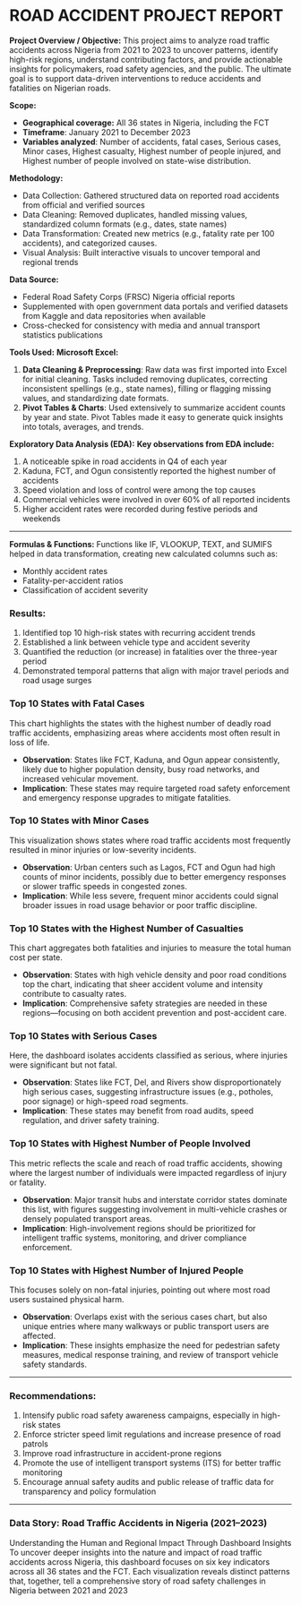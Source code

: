 # ROAD ACCIDENT PROJECT REPORT

**Project Overview / Objective:**
This project aims to analyze road traffic accidents across Nigeria from 2021 to 2023 to uncover patterns, identify high-risk regions, understand contributing factors, and provide actionable insights for policymakers, road safety agencies, and the public. The ultimate goal is to support data-driven interventions to reduce accidents and fatalities on Nigerian roads.

**Scope:**
* **Geographical coverage:** All 36 states in Nigeria, including the FCT
* **Timeframe**: January 2021 to December 2023
* **Variables analyzed**: Number of accidents, fatal cases, Serious cases, Minor cases, Highest casualty, Highest number of people injured, and Highest number of people involved on state-wise distribution.

**Methodology:**
* Data Collection: Gathered structured data on reported road accidents from official and verified sources
* Data Cleaning: Removed duplicates, handled missing values, standardized column formats (e.g., dates, state names)
* Data Transformation: Created new metrics (e.g., fatality rate per 100 accidents), and categorized causes.
* Visual Analysis: Built interactive visuals to uncover temporal and regional trends

**Data Source:**
* Federal Road Safety Corps (FRSC) Nigeria official reports
* Supplemented with open government data portals and verified datasets from Kaggle and data repositories when available
* Cross-checked for consistency with media and annual transport statistics publications

**Tools Used:**
**Microsoft Excel:**
1. **Data Cleaning & Preprocessing**:
  Raw data was first imported into Excel for initial cleaning. Tasks included removing duplicates, correcting inconsistent spellings (e.g., state names), filling or flagging missing values, and standardizing date formats.
2. **Pivot Tables & Charts**:
  Used extensively to summarize accident counts by year and state. Pivot Tables made it easy to generate quick insights into totals, averages, and trends.

**Exploratory Data Analysis (EDA):**
**Key observations from EDA include:**
1. A noticeable spike in road accidents in Q4 of each year
2. Kaduna, FCT, and Ogun consistently reported the highest number of accidents
3. Speed violation and loss of control were among the top causes
4. Commercial vehicles were involved in over 60% of all reported incidents
5. Higher accident rates were recorded during festive periods and weekends

---

 __Formulas & Functions:__
Functions like IF, VLOOKUP, TEXT, and SUMIFS helped in data transformation, creating new calculated columns such as:
* Monthly accident rates
* Fatality-per-accident ratios
* Classification of accident severity

### **Results**:
1. Identified top 10 high-risk states with recurring accident trends
2. Established a link between vehicle type and accident severity
3. Quantified the reduction (or increase) in fatalities over the three-year period
4. Demonstrated temporal patterns that align with major travel periods and road usage surges

### **Top 10 States with Fatal Cases**
This chart highlights the states with the highest number of deadly road traffic accidents, emphasizing areas where accidents most often result in loss of life.
* **Observation**: States like FCT, Kaduna, and Ogun appear consistently, likely due to higher population density, busy road networks, and increased vehicular movement.
* **Implication**: These states may require targeted road safety enforcement and emergency response upgrades to mitigate fatalities.

### **Top 10 States with Minor Cases**
This visualization shows states where road traffic accidents most frequently resulted in minor injuries or low-severity incidents.
* **Observation**: Urban centers such as Lagos, FCT and Ogun had high counts of minor incidents, possibly due to better emergency responses or slower traffic speeds in congested zones.
* **Implication**: While less severe, frequent minor accidents could signal broader issues in road usage behavior or poor traffic discipline.

### **Top 10 States with the Highest Number of Casualties**
This chart aggregates both fatalities and injuries to measure the total human cost per state.
* **Observation**: States with high vehicle density and poor road conditions top the chart, indicating that sheer accident volume and intensity contribute to casualty rates.
* **Implication**: Comprehensive safety strategies are needed in these regions—focusing on both accident prevention and post-accident care.

### **Top 10 States with Serious Cases**
Here, the dashboard isolates accidents classified as serious, where injuries were significant but not fatal.
* **Observation**: States like FCT, Del, and Rivers show disproportionately high serious cases, suggesting infrastructure issues (e.g., potholes, poor signage) or high-speed road segments.
* **Implication**: These states may benefit from road audits, speed regulation, and driver safety training.

### **Top 10 States with Highest Number of People Involved**
This metric reflects the scale and reach of road traffic accidents, showing where the largest number of individuals were impacted regardless of injury or fatality.
* **Observation**: Major transit hubs and interstate corridor states dominate this list, with figures suggesting involvement in multi-vehicle crashes or densely populated transport areas.
* **Implication**: High-involvement regions should be prioritized for intelligent traffic systems, monitoring, and driver compliance enforcement.

### **Top 10 States with Highest Number of Injured People**
This focuses solely on non-fatal injuries, pointing out where most road users sustained physical harm.
* **Observation**: Overlaps exist with the serious cases chart, but also unique entries where many walkways or public transport users are affected.
* **Implication**: These insights emphasize the need for pedestrian safety measures, medical response training, and review of transport vehicle safety standards.

---
### **Recommendations**:
1. Intensify public road safety awareness campaigns, especially in high-risk states
2. Enforce stricter speed limit regulations and increase presence of road patrols
3. Improve road infrastructure in accident-prone regions
4. Promote the use of intelligent transport systems (ITS) for better traffic monitoring
5. Encourage annual safety audits and public release of traffic data for transparency and policy formulation

---
### **Data Story: Road Traffic Accidents in Nigeria (2021–2023)**
Understanding the Human and Regional Impact Through Dashboard Insights
To uncover deeper insights into the nature and impact of road traffic accidents across Nigeria, this dashboard focuses on six key indicators across all 36 states and the FCT. Each visualization reveals distinct patterns that, together, tell a comprehensive story of road safety challenges in Nigeria between 2021 and 2023
